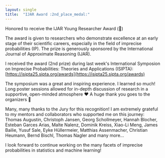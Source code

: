 ```yaml
---
layout: single
title:  "IJAR Award :2nd_place_medal:"
---
```



Honored to receive the IJAR Young Researcher Award (:2nd_place_medal:)

The award is given to researchers who demonstrate excellence at an early stage of their scientific careers, especially in the field of imprecise probabilities (IP). The prize is generously sponsored by the International Journal of Approximate Reasoning (IJAR). 

I received the award (2nd prize) during last week's International Symposion on Imprecise Probabilities: Theories and Applications (ISIPTA): [https://isipta25.sipta.org/awards](https://isipta25.sipta.org/awards)

The symposium was a great and inspiring experience. I learned so much! Long poster sessions allowed for in-depth discussion of research in a supportive, open-minded atmosphere :heart: A huge thank you goes to the organizers :pray: 

Many, many thanks to the Jury for this recognition! I am extremely grateful to my mentors and collaborators who supported me on this journey: Thomas Augustin, Christoph Jansen, Georg Schollmeyer, Hannah Blocher, Esteban Garces Arias, Malte Nalenz, Dominik Kreiss, Xiao-Li Meng, James Bailie, Yusuf Sale, Eyke Hüllermeier, Matthias Assenmacher, Christian Heumann, Bernd Bischl, Thomas Nagler and many more...

I look forward to continue working on the many facets of imprecise probabilities in statistics and machine learning!